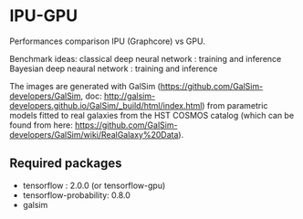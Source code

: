 # IPU-GPU

Performances comparison IPU (Graphcore) vs GPU.

Benchmark ideas: 
classical deep neural network : training and inference
Bayesian deep neaural network : training and inference

The images are generated with GalSim (https://github.com/GalSim-developers/GalSim, doc: http://galsim-developers.github.io/GalSim/_build/html/index.html) from parametric models fitted to real galaxies from the HST COSMOS catalog (which can be found from here: https://github.com/GalSim-developers/GalSim/wiki/RealGalaxy%20Data).

## Required packages
- tensorflow : 2.0.0 (or tensorflow-gpu)
- tensorflow-probability: 0.8.0
- galsim
